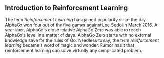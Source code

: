 
## Introduction to Reinforcement Learning


   The term _Reinforcement Learning_ has gained popularity since the day AlphaGo won four out of the five games against Lee Sedol in March 2016. A year later, AlphaGo's close relative AlphaGo Zero was able to reach AlphaGo's level in a matter of days. AlphaGo Zero starts with no external knowledge save for the rules of Go. Needless to say, the term _reinforcement learning_ became a word of magic and wonder. Rumor has it that reinforcement learning can solve virtually any complicated problem.

